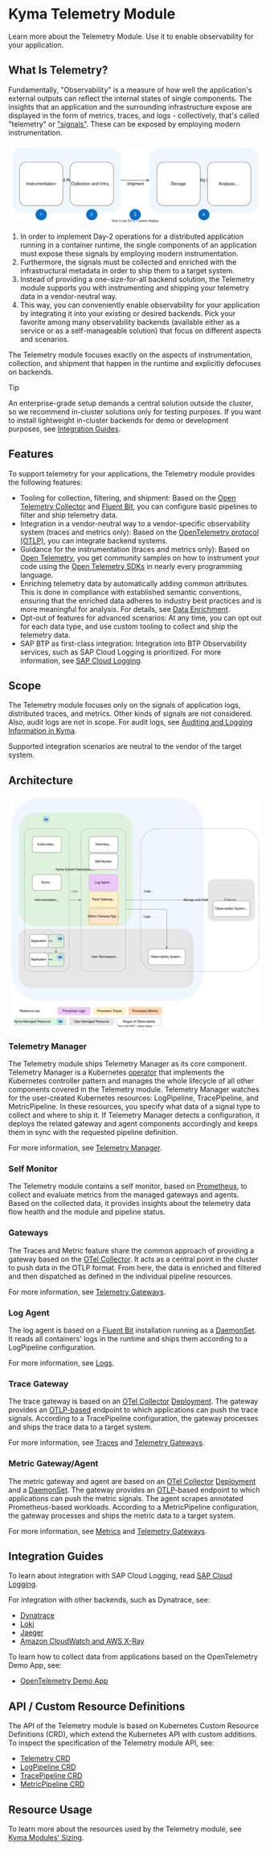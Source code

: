 # Kyma Telemetry Module

Learn more about the Telemetry Module. Use it to enable observability for your application.

## What Is Telemetry?

Fundamentally, "Observability" is a measure of how well the application's external outputs can reflect the internal states of single components. The insights that an application and the surrounding infrastructure expose are displayed in the form of metrics, traces, and logs - collectively, that's called "telemetry" or ["signals"](https://opentelemetry.io/docs/concepts/signals/). These can be exposed by employing modern instrumentation.

![Stages of Observability](./assets/telemetry-stages.drawio.svg)

1. In order to implement Day-2 operations for a distributed application running in a container runtime, the single components of an application must expose these signals by employing modern instrumentation.
2. Furthermore, the signals must be collected and enriched with the infrastructural metadata in order to ship them to a target system.
3. Instead of providing a one-size-for-all backend solution, the Telemetry module supports you with instrumenting and shipping your telemetry data in a vendor-neutral way.
4. This way, you can conveniently enable observability for your application by integrating it into your existing or desired backends. Pick your favorite among many observability backends (available either as a service or as a self-manageable solution) that focus on different aspects and scenarios.

The Telemetry module focuses exactly on the aspects of instrumentation, collection, and shipment that happen in the runtime and explicitly defocuses on backends.

> [!TIP]
> An enterprise-grade setup demands a central solution outside the cluster, so we recommend in-cluster solutions only for testing purposes. If you want to install lightweight in-cluster backends for demo or development purposes, see [Integration Guides](#integration-guides).

## Features

To support telemetry for your applications, the Telemetry module provides the following features:

- Tooling for collection, filtering, and shipment: Based on the [Open Telemetry Collector](https://opentelemetry.io/docs/collector/) and [Fluent Bit](https://fluentbit.io/), you can configure basic pipelines to filter and ship telemetry data.
- Integration in a vendor-neutral way to a vendor-specific observability system (traces and metrics only): Based on the [OpenTelemetry protocol (OTLP)](https://opentelemetry.io/docs/reference/specification/protocol/), you can integrate backend systems.
- Guidance for the instrumentation (traces and metrics only): Based on [Open Telemetry](https://opentelemetry.io/), you get community samples on how to instrument your code using the [Open Telemetry SDKs](https://opentelemetry.io/docs/instrumentation/) in nearly every programming language.
- Enriching telemetry data by automatically adding common attributes. This is done in compliance with established semantic conventions, ensuring that the enriched data adheres to industry best practices and is more meaningful for analysis. For details, see [Data Enrichment](gateways.md#data-enrichment).
- Opt-out of features for advanced scenarios: At any time, you can opt out for each data type, and use custom tooling to collect and ship the telemetry data.
- SAP BTP as first-class integration: Integration into BTP Observability services, such as SAP Cloud Logging is prioritized. For more information, see [SAP Cloud Logging](integration/sap-cloud-logging/README.md). <!--- replace with Help Portal link once published? --->

## Scope

The Telemetry module focuses only on the signals of application logs, distributed traces, and metrics. Other kinds of signals are not considered. Also, audit logs are not in scope.  For audit logs, see [Auditing and Logging Information in Kyma](https://help.sap.com/docs/btp/sap-business-technology-platform/auditing-and-logging-information-in-kyma?locale=en-US&version=Cloud).

Supported integration scenarios are neutral to the vendor of the target system.

## Architecture

![Components](./assets/telemetry-components.drawio.svg)

### Telemetry Manager

The Telemetry module ships Telemetry Manager as its core component. Telemetry Manager is a Kubernetes [operator](https://kubernetes.io/docs/concepts/extend-kubernetes/operator/) that implements the Kubernetes controller pattern and manages the whole lifecycle of all other components covered in the Telemetry module. Telemetry Manager watches for the user-created Kubernetes resources: LogPipeline, TracePipeline, and MetricPipeline. In these resources, you specify what data of a signal type to collect and where to ship it.
If Telemetry Manager detects a configuration, it deploys the related gateway and agent components accordingly and keeps them in sync with the requested pipeline definition.

For more information, see [Telemetry Manager](01-manager.md).

### Self Monitor

The Telemetry module contains a self monitor, based on [Prometheus](https://prometheus.io/), to collect and evaluate metrics from the managed gateways and agents. Based on the collected data, it provides insights about the telemetry data flow health and the module and pipeline status.

### Gateways

The Traces and Metric feature share the common approach of providing a gateway based on the [OTel Collector](https://opentelemetry.io/docs/collector/). It acts as a central point in the cluster to push data in the OTLP format. From here, the data is enriched and filtered and then dispatched as defined in the individual pipeline resources.

For more information, see [Telemetry Gateways](gateways.md).

### Log Agent

The log agent is based on a [Fluent Bit](https://fluentbit.io/) installation running as a [DaemonSet](https://kubernetes.io/docs/concepts/workloads/controllers/daemonset/). It reads all containers' logs in the runtime and ships them according to a LogPipeline configuration.

For more information, see [Logs](02-logs.md).

### Trace Gateway

The trace gateway is based on an [OTel Collector](https://opentelemetry.io/docs/collector/) [Deployment](https://kubernetes.io/docs/concepts/workloads/controllers/deployment/). The gateway provides an [OTLP-based](https://opentelemetry.io/docs/reference/specification/protocol/) endpoint to which applications can push the trace signals. According to a TracePipeline configuration, the gateway processes and ships the trace data to a target system.

For more information, see [Traces](03-traces.md) and [Telemetry Gateways](gateways.md).

### Metric Gateway/Agent

The metric gateway and agent are based on an [OTel Collector](https://opentelemetry.io/docs/collector/) [Deployment](https://kubernetes.io/docs/concepts/workloads/controllers/deployment/) and a [DaemonSet](https://kubernetes.io/docs/concepts/workloads/controllers/daemonset/). The gateway provides an [OTLP](https://opentelemetry.io/docs/reference/specification/protocol/)-based endpoint to which applications can push the metric signals. The agent scrapes annotated Prometheus-based workloads. According to a MetricPipeline configuration, the gateway processes and ships the metric data to a target system.

For more information, see [Metrics](04-metrics.md) and [Telemetry Gateways](gateways.md).

## Integration Guides

To learn about integration with SAP Cloud Logging, read [SAP Cloud Logging](integration/sap-cloud-logging/README.md). <!--- replace with Help Portal link once published? --->

For integration with other backends, such as Dynatrace, see:
- [Dynatrace](integration/dynatrace/README.md)
- [Loki](integration/loki/README.md)
- [Jaeger](integration/jaeger/README.md)
- [Amazon CloudWatch and AWS X-Ray](integration/aws-cloudwatch/README.md)

To learn how to collect data from applications based on the OpenTelemetry Demo App, see:

- [OpenTelemetry Demo App](integration/opentelemetry-demo/README.md)

## API / Custom Resource Definitions

The API of the Telemetry module is based on Kubernetes Custom Resource Definitions (CRD), which extend the Kubernetes API with custom additions. To inspect the specification of the Telemetry module API, see:

- [Telemetry CRD](resources/01-telemetry.md)
- [LogPipeline CRD](resources/02-logpipeline.md)
- [TracePipeline CRD](resources/04-tracepipeline.md)
- [MetricPipeline CRD](resources/05-metricpipeline.md)

## Resource Usage

To learn more about the resources used by the Telemetry module, see [Kyma Modules' Sizing](https://help.sap.com/docs/btp/sap-business-technology-platform/kyma-modules-sizing#telemetry).
